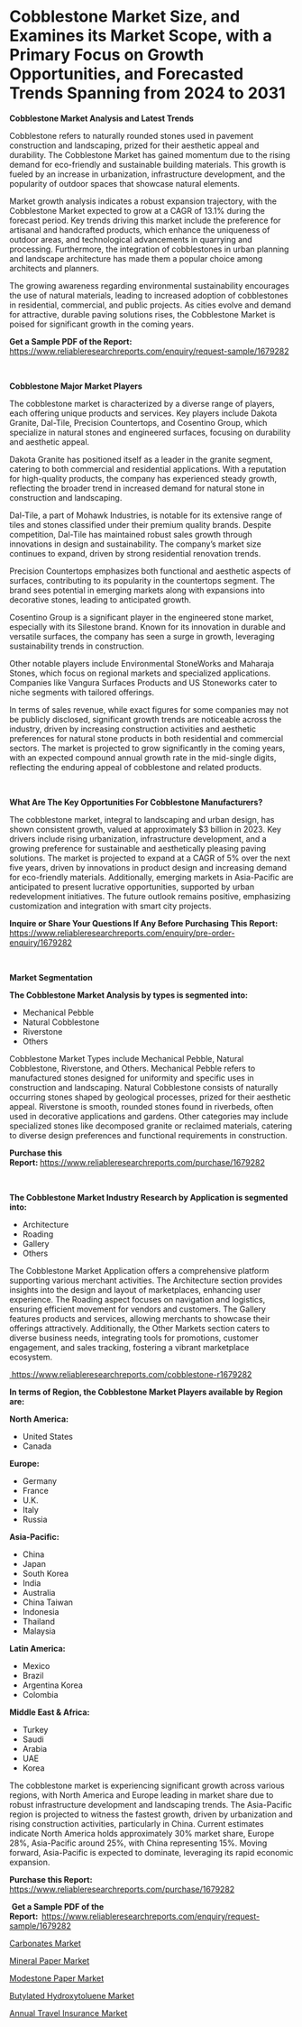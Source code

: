 <p><h1>Cobblestone Market Size, and Examines its Market Scope, with a Primary Focus on Growth Opportunities, and Forecasted Trends Spanning from 2024 to 2031</h1></p><p><strong>Cobblestone Market Analysis and Latest Trends</strong></p>
<p><p>Cobblestone refers to naturally rounded stones used in pavement construction and landscaping, prized for their aesthetic appeal and durability. The Cobblestone Market has gained momentum due to the rising demand for eco-friendly and sustainable building materials. This growth is fueled by an increase in urbanization, infrastructure development, and the popularity of outdoor spaces that showcase natural elements. </p><p>Market growth analysis indicates a robust expansion trajectory, with the Cobblestone Market expected to grow at a CAGR of 13.1% during the forecast period. Key trends driving this market include the preference for artisanal and handcrafted products, which enhance the uniqueness of outdoor areas, and technological advancements in quarrying and processing. Furthermore, the integration of cobblestones in urban planning and landscape architecture has made them a popular choice among architects and planners. </p><p>The growing awareness regarding environmental sustainability encourages the use of natural materials, leading to increased adoption of cobblestones in residential, commercial, and public projects. As cities evolve and demand for attractive, durable paving solutions rises, the Cobblestone Market is poised for significant growth in the coming years.</p></p>
<p><strong>Get a Sample PDF of the Report:&nbsp;</strong> <a href="https://www.reliableresearchreports.com/enquiry/request-sample/1679282?utm_campaign=8&utm_medium=2&utm_source=Github&utm_content=ia&utm_term=15112024&utm_id=cobblestone">https://www.reliableresearchreports.com/enquiry/request-sample/1679282</a></p>
<p>&nbsp;</p>
<p><strong>Cobblestone Major Market Players</strong></p>
<p><p>The cobblestone market is characterized by a diverse range of players, each offering unique products and services. Key players include Dakota Granite, Dal-Tile, Precision Countertops, and Cosentino Group, which specialize in natural stones and engineered surfaces, focusing on durability and aesthetic appeal.</p><p>Dakota Granite has positioned itself as a leader in the granite segment, catering to both commercial and residential applications. With a reputation for high-quality products, the company has experienced steady growth, reflecting the broader trend in increased demand for natural stone in construction and landscaping.</p><p>Dal-Tile, a part of Mohawk Industries, is notable for its extensive range of tiles and stones classified under their premium quality brands. Despite competition, Dal-Tile has maintained robust sales growth through innovations in design and sustainability. The company’s market size continues to expand, driven by strong residential renovation trends.</p><p>Precision Countertops emphasizes both functional and aesthetic aspects of surfaces, contributing to its popularity in the countertops segment. The brand sees potential in emerging markets along with expansions into decorative stones, leading to anticipated growth.</p><p>Cosentino Group is a significant player in the engineered stone market, especially with its Silestone brand. Known for its innovation in durable and versatile surfaces, the company has seen a surge in growth, leveraging sustainability trends in construction.</p><p>Other notable players include Environmental StoneWorks and Maharaja Stones, which focus on regional markets and specialized applications. Companies like Vangura Surfaces Products and US Stoneworks cater to niche segments with tailored offerings.</p><p>In terms of sales revenue, while exact figures for some companies may not be publicly disclosed, significant growth trends are noticeable across the industry, driven by increasing construction activities and aesthetic preferences for natural stone products in both residential and commercial sectors. The market is projected to grow significantly in the coming years, with an expected compound annual growth rate in the mid-single digits, reflecting the enduring appeal of cobblestone and related products.</p></p>
<p>&nbsp;</p>
<p><strong>What Are The Key Opportunities For Cobblestone Manufacturers?</strong></p>
<p><p>The cobblestone market, integral to landscaping and urban design, has shown consistent growth, valued at approximately $3 billion in 2023. Key drivers include rising urbanization, infrastructure development, and a growing preference for sustainable and aesthetically pleasing paving solutions. The market is projected to expand at a CAGR of 5% over the next five years, driven by innovations in product design and increasing demand for eco-friendly materials. Additionally, emerging markets in Asia-Pacific are anticipated to present lucrative opportunities, supported by urban redevelopment initiatives. The future outlook remains positive, emphasizing customization and integration with smart city projects.</p></p>
<p><strong>Inquire or Share Your Questions If Any Before Purchasing This Report:</strong> <a href="https://www.reliableresearchreports.com/enquiry/pre-order-enquiry/1679282?utm_campaign=8&utm_medium=2&utm_source=Github&utm_content=ia&utm_term=15112024&utm_id=cobblestone">https://www.reliableresearchreports.com/enquiry/pre-order-enquiry/1679282</a></p>
<p>&nbsp;</p>
<p><strong>Market Segmentation</strong></p>
<p><strong>The Cobblestone Market Analysis by types is segmented into:</strong></p>
<p><ul><li>Mechanical Pebble</li><li>Natural Cobblestone</li><li>Riverstone</li><li>Others</li></ul></p>
<p><p>Cobblestone Market Types include Mechanical Pebble, Natural Cobblestone, Riverstone, and Others. Mechanical Pebble refers to manufactured stones designed for uniformity and specific uses in construction and landscaping. Natural Cobblestone consists of naturally occurring stones shaped by geological processes, prized for their aesthetic appeal. Riverstone is smooth, rounded stones found in riverbeds, often used in decorative applications and gardens. Other categories may include specialized stones like decomposed granite or reclaimed materials, catering to diverse design preferences and functional requirements in construction.</p></p>
<p><strong>Purchase this Report:&nbsp;</strong><a href="https://www.reliableresearchreports.com/purchase/1679282?utm_campaign=8&utm_medium=2&utm_source=Github&utm_content=ia&utm_term=15112024&utm_id=cobblestone">https://www.reliableresearchreports.com/purchase/1679282</a></p>
<p>&nbsp;</p>
<p><strong>The Cobblestone Market Industry Research by Application is segmented into:</strong></p>
<p><ul><li>Architecture</li><li>Roading</li><li>Gallery</li><li>Others</li></ul></p>
<p><p>The Cobblestone Market Application offers a comprehensive platform supporting various merchant activities. The Architecture section provides insights into the design and layout of marketplaces, enhancing user experience. The Roading aspect focuses on navigation and logistics, ensuring efficient movement for vendors and customers. The Gallery features products and services, allowing merchants to showcase their offerings attractively. Additionally, the Other Markets section caters to diverse business needs, integrating tools for promotions, customer engagement, and sales tracking, fostering a vibrant marketplace ecosystem.</p></p>
<p><a href="https://www.reliableresearchreports.com/cobblestone-r1679282?utm_campaign=8&utm_medium=2&utm_source=Github&utm_content=ia&utm_term=15112024&utm_id=cobblestone">&nbsp;https://www.reliableresearchreports.com/cobblestone-r1679282</a></p>
<p><strong>In terms of Region, the Cobblestone Market Players available by Region are:</strong></p>
<p>
    <p> <strong> North America: </strong>
        <ul>
            <li>United States</li>
            <li>Canada</li>
        </ul>
        </p> 
    <p> <strong> Europe: </strong>
        <ul>
            <li>Germany</li>
            <li>France</li>
            <li>U.K.</li>
            <li>Italy</li>
            <li>Russia</li>
        </ul>
        </p> 
    <p> <strong> Asia-Pacific: </strong>
        <ul>
            <li>China</li>
            <li>Japan</li>
            <li>South Korea</li>
            <li>India</li>
            <li>Australia</li>
            <li>China Taiwan</li>
            <li>Indonesia</li>
            <li>Thailand</li>
            <li>Malaysia</li>
        </ul>
        </p> 
    <p> <strong> Latin America: </strong>
        <ul>
            <li>Mexico</li>
            <li>Brazil</li>
            <li>Argentina Korea</li>
            <li>Colombia</li>
        </ul>
        </p> 
    <p> <strong> Middle East & Africa: </strong>
        <ul>
            <li>Turkey</li>
            <li>Saudi</li>
            <li>Arabia</li>
            <li>UAE</li>
            <li>Korea</li>
        </ul>
    </p>
    </p>
<p><p>The cobblestone market is experiencing significant growth across various regions, with North America and Europe leading in market share due to robust infrastructure development and landscaping trends. The Asia-Pacific region is projected to witness the fastest growth, driven by urbanization and rising construction activities, particularly in China. Current estimates indicate North America holds approximately 30% market share, Europe 28%, Asia-Pacific around 25%, with China representing 15%. Moving forward, Asia-Pacific is expected to dominate, leveraging its rapid economic expansion.</p></p>
<p><strong>Purchase this Report: </strong><a href="https://www.reliableresearchreports.com/purchase/1679282?utm_campaign=8&utm_medium=2&utm_source=Github&utm_content=ia&utm_term=15112024&utm_id=cobblestone">https://www.reliableresearchreports.com/purchase/1679282</a></p>
<p>&nbsp;<strong>Get a Sample PDF of the Report:&nbsp;&nbsp;</strong><a href="https://www.reliableresearchreports.com/enquiry/request-sample/1679282?utm_campaign=8&utm_medium=2&utm_source=Github&utm_content=ia&utm_term=15112024&utm_id=cobblestone">https://www.reliableresearchreports.com/enquiry/request-sample/1679282</a></p>
<p><strong></strong></p>
<p><p><a href="https://github.com/AfsanaMia652/Market-Research-Report-List-1/blob/main/carbonates-market.md?utm_campaign=8&utm_medium=2&utm_source=Github&utm_content=ia&utm_term=15112024&utm_id=cobblestone">Carbonates Market</a></p><p><a href="https://www.linkedin.com/pulse/global-mineral-paper-market-trends-insights-growth-opportunities-g3k6c?utm_campaign=8&utm_medium=2&utm_source=Github&utm_content=ia&utm_term=15112024&utm_id=cobblestone">Mineral Paper Market</a></p><p><a href="https://www.linkedin.com/pulse/global-modestone-paper-market-trends-analysis-future-qwwvc?utm_campaign=8&utm_medium=2&utm_source=Github&utm_content=ia&utm_term=15112024&utm_id=cobblestone">Modestone Paper Market</a></p><p><a href="https://github.com/PeterParrish5/Market-Research-Report-List-7/blob/main/butylated-hydroxytoluene-market.md?utm_campaign=8&utm_medium=2&utm_source=Github&utm_content=ia&utm_term=15112024&utm_id=cobblestone">Butylated Hydroxytoluene Market</a></p><p><a href="https://issuu.com/reportprime-2/docs/annual-travel-insurance-market-size_5888765e32ec82?utm_campaign=8&utm_medium=2&utm_source=Github&utm_content=ia&utm_term=15112024&utm_id=cobblestone">Annual Travel Insurance Market</a></p></p>